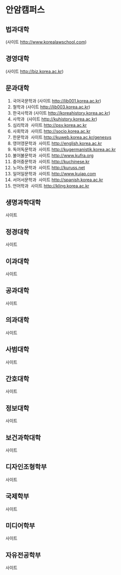 # 안암캠퍼스
## 법과대학
 (사이트 http://www.korealawschool.com)
## 경영대학
 (사이트 http://biz.korea.ac.kr)
## 문과대학
 1. 국어국문학과
  (사이트 http://lib001.korea.ac.kr)
 2. 철학과
  (사이트 http://lib003.korea.ac.kr)
 3. 한국사학과
  (사이트 http://koreahistory.korea.ac.kr)
 4. 사학과
  (사이트 http://kuhistory.korea.ac.kr)
 5. 심리학과
  사이트 http://psy.korea.ac.kr
 6. 사회학과
  사이트 http://socio.korea.ac.kr
 7. 한문학과
  사이트 http://kuweb.korea.ac.kr/genesys
 8. 영어영문학과
  사이트 http://english.korea.ac.kr
 9. 독어독문학과
  사이트 http://kugermanistik.korea.ac.kr
 10. 불어불문학과
  사이트 http://www.kufra.org
 11. 중어중문학과
  사이트 http://kuchinese.kr
 12. 노어노문학과
  사이트 http://kuruss.net
 13. 일어일문학과
  사이트 http://www.kujap.com
 14. 서어서문학과
  사이트 http://spanish.korea.ac.kr
 15. 언어학과
  사이트 http://kling.korea.ac.kr
 
## 생명과학대학
 사이트
## 정경대학
 사이트
## 이과대학
 사이트
## 공과대학
 사이트
## 의과대학
 사이트
## 사범대학
 사이트
## 간호대학
 사이트
## 정보대학
 사이트
## 보건과학대학
 사이트
## 디자인조형학부
 사이트
## 국제학부
 사이트
## 미디어학부
 사이트
## 자유전공학부
 사이트
